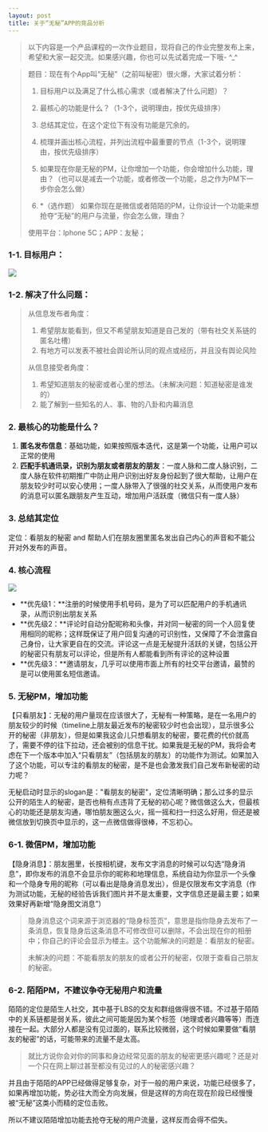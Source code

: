 ```yaml
---
layout: post 
title: 关于“无秘”APP的竞品分析
--- 
```



> 以下内容是一个产品课程的一次作业题目，现将自己的作业完整发布上来，希望和大家一起交流。如果感兴趣，你也可以先试着完成一下哦- ^_^


> 题目：现在有个App叫“无秘”（之前叫秘密）很火爆，大家试着分析：
> 
> 1.  目标用户以及满足了什么核心需求（或者解决了什么问题）？
> 
> 2.  最核心的功能是什么？（1-3个，说明理由，按优先级排序）
> 
> 3.  总结其定位，在这个定位下有没有功能是冗余的。
> 
> 4.  梳理并画出核心流程，并列出流程中最重要的节点（1-3个，说明理由，按优先级排序）
> 
> 5.  如果现在你是无秘的PM，让你增加一个功能，你会增加什么功能，理由？（也可以是减去一个功能，或者修改一个功能，总之作为PM下一步你会怎么做）
> 
> 6.  *（选作题） 如果你现在是微信或者陌陌的PM，让你设计一个功能来想抢夺“无秘”的用户与流量，你会怎么做，理由？
> 
> 使用平台：Iphone 5C；APP：友秘；



### 1-1. 目标用户：

![](http://qiniu.zifeixu.com/2014-07-09-img1.gif)

### 1-2. 解决了什么问题：

> 从信息发布者角度：
> 
> 1.  希望朋友能看到，但又不希望朋友知道是自己发的（带有社交关系链的匿名吐槽）
> 2.  有地方可以发表不被社会舆论所认同的观点或经历，并且没有舆论风险
> 
> 从信息接受者角度：
> 
> 1.  希望知道朋友的秘密或者心里的想法。（未解决问题：知道秘密是谁发的）
> 2.  能了解到一些知名的人、事、物的八卦和内幕消息

### 2. 最核心的功能是什么？

1.  **匿名发布信息**：基础功能，如果按照版本迭代，这是第一个功能，让用户可以正常的使用
2.  **匹配手机通讯录，识别为朋友或者朋友的朋友**：一度人脉和二度人脉识别，二度人脉在软件初期推广中防止用户识别出好友身份起到了很大帮助，让用户在朋友较少时可以安心使用；一度人脉带入了很强的社交关系，从而使用户发布的消息可以匿名跟朋友产生互动，增加用户活跃度（微信只有一度人脉）

### 3. 总结其定位

定位：看朋友的秘密 and 帮助人们在朋友圈里匿名发出自己内心的声音和不能公开对外发布的声音。

### 4. 核心流程

![](http://qiniu.zifeixu.com/2014-07-09-img2.png)

*   **优先级1：**注册的时候使用手机号码，是为了可以匹配用户的手机通讯录，从而识别出朋友关系
*   **优先级2：**评论时自动分配昵称和头像，并对同一秘密的同一个人回复使用相同的昵称；这样既保证了用户回复沟通的可识别性，又保障了不会泄露自己身份，让大家更自在的交流。评论这一点是无秘提升活跃的关键，包括公开的秘密只有朋友可以评论，但是所有人都能看到所有评论的这种设置
*   **优先级3：**邀请朋友，几乎可以使用市面上所有的社交平台邀请，最赞的是可以使用匿名短信邀请。

### 5. 无秘PM，增加功能

【只看朋友】：无秘的用户量现在应该很大了，无秘有一种策略，是在一名用户的朋友较少的时候（timeline上朋友最近发布的秘密较少时也会出现），显示很多公开的秘密（非朋友），但是如果我这会儿只想看朋友的秘密，要花费的代价就高了，需要不停的往下拉动，还会被别的信息干扰。如果我是无秘的PM，我将会考虑在下一个版本中加入“只看朋友”（包括朋友的朋友）的功能作为测试。如果加入了这个功能，可以专注的看朋友的秘密，是不是也会激发我们自己发布新秘密的动力呢？

无秘启动时显示的slogan是："看朋友的秘密"，定位清晰明确；那么过多的显示公开的陌生人的秘密，是否也稍有点违背了无秘的初心呢？微信做这么大，但最核心的功能还是朋友沟通，哪怕朋友圈这么火，摇一摇和扫一扫这么好用，但还是被微信放到切换页中显示的，这一点微信做得很棒，不忘初心。

### 6-1. 微信PM，增加功能

【隐身消息】：朋友圈里，长按相机键，发布文字消息的时候可以勾选“隐身消息”，即你发布的消息不会显示你的昵称和地理信息，系统自动为你显示一个头像和一个隐身专用的昵称（可以看出是隐身消息发出），但是仅限发布文字消息（作为测试功能，无秘的经验告诉我们图片并不是太重要，文字信息还是最主要；如果效果好再新增“隐身图文消息”）

> 隐身消息这个词来源于浏览器的“隐身标签页”，意思是指你隐身去发布了一条消息，恢复隐身后这条消息不可修改但可以删除，不会出现在你的相册中；你自己的评论会显示为楼主。这个功能解决的问题是：看朋友的秘密。
> 
> 未解决的问题：不能看朋友的朋友的或者公开的秘密，仅限于查看自己朋友的秘密。

### 6-2. 陌陌PM，不建议争夺无秘用户和流量

陌陌的定位是陌生人社交，其中基于LBS的交友和群组做得很不错。不过基于陌陌中的关系链都是弱关系，彼此之间可能是因为某个标签（地理或者兴趣等等）而连接在一起。大部分人都是没有见过面的，联系比较微弱，这个时候如果要做“看朋友的秘密”的话，可能带来的流量不是太高。

> 就比方说你会对你的同事和身边经常见面的朋友的秘密更感兴趣呢？还是对一个只在网上聊过甚至都没有见过的人的秘密感兴趣？

并且由于陌陌的APP已经做得足够复杂，对于一般的用户来说，功能已经很多了，如果再增加功能，势必往大而全方向发展，但是这样的方向在现在阶段已经慢慢被“无秘”这类小而精的定位击败。

所以不建议陌陌增加功能去抢夺无秘的用户流量，这样反而会得不偿失。

